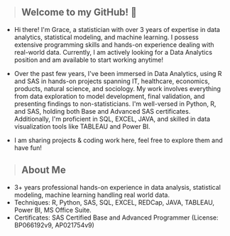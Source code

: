 > ## Welcome to my GitHub! 👋

* Hi there! I'm Grace, a statistician with over 3 years of expertise in data analytics, statistical modeling, and machine learning. I possess extensive programming skills and hands-on experience dealing with real-world data. Currently, I am actively looking for a Data Analytics position and am available to start working anytime! 

* Over the past few years, I've been immersed in Data Analytics, using R and SAS in hands-on projects spanning IT, healthcare, economics, products, natural science, and sociology. My work involves everything from data exploration to model development, final validation, and presenting findings to non-statisticians. I'm well-versed in Python, R, and SAS, holding both Base and Advanced SAS certificates. Additionally, I'm proficient in SQL, EXCEL, JAVA, and skilled in data visualization tools like TABLEAU and Power BI.

* I am sharing projects & coding work here, feel free to explore them and have fun!


> ## About Me

* 3+ years professional hands-on experience in data analysis, statistical modeling, machine learning handling real world data.
* Techniques: R, Python, SAS, SQL, EXCEL, REDCap, JAVA, TABLEAU, Power BI, MS Office Suite.
* Certificates: SAS Certified Base and Advanced Programmer (License: BP066192v9, AP021754v9)





